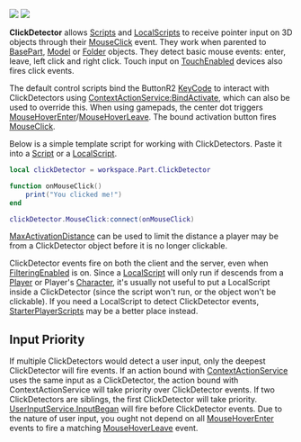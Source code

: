 ![](https://developer.roblox.com/assets/blt0ae8e57f698df61c/ClickDetector.png) ![](https://developer.roblox.com/assets/bltdd49f2456410d52e/ClickDetector2.png)

**ClickDetector** allows [Scripts](https://developer.roblox.com/en-us/api-reference/class/Script) and [LocalScripts](https://developer.roblox.com/en-us/api-reference/class/LocalScript) to receive pointer input on 3D objects through their [MouseClick](https://developer.roblox.com/en-us/api-reference/event/ClickDetector/MouseClick) event. They work when parented to [BasePart](https://developer.roblox.com/en-us/api-reference/class/BasePart), [Model](https://developer.roblox.com/en-us/api-reference/class/Model) or [Folder](https://developer.roblox.com/en-us/api-reference/class/Folder) objects. They detect basic mouse events: enter, leave, left click and right click. Touch input on [TouchEnabled](https://developer.roblox.com/en-us/api-reference/property/UserInputService/TouchEnabled) devices also fires click events.

The default control scripts bind the ButtonR2 [KeyCode](https://developer.roblox.com/en-us/api-reference/enum/KeyCode) to interact with ClickDetectors using [ContextActionService:BindActivate](https://developer.roblox.com/en-us/api-reference/function/ContextActionService/BindActivate), which can also be used to override this. When using gamepads, the center dot triggers [MouseHoverEnter](https://developer.roblox.com/en-us/api-reference/event/ClickDetector/MouseHoverEnter)/[MouseHoverLeave](https://developer.roblox.com/en-us/api-reference/event/ClickDetector/MouseHoverLeave). The bound activation button fires [MouseClick](https://developer.roblox.com/en-us/api-reference/event/ClickDetector/MouseClick).

Below is a simple template script for working with ClickDetectors. Paste it into a [Script](https://developer.roblox.com/en-us/api-reference/class/Script) or a [LocalScript](https://developer.roblox.com/en-us/api-reference/class/LocalScript).

```Lua
local clickDetector = workspace.Part.ClickDetector

function onMouseClick()
    print("You clicked me!")
end

clickDetector.MouseClick:connect(onMouseClick)
```

[MaxActivationDistance](https://developer.roblox.com/en-us/api-reference/property/ClickDetector/MaxActivationDistance) can be used to limit the distance a player may be from a ClickDetector object before it is no longer clickable.

ClickDetector events fire on both the client and the server, even when [FilteringEnabled](https://developer.roblox.com/en-us/api-reference/property/Workspace/FilteringEnabled) is on. Since a [LocalScript](https://developer.roblox.com/en-us/api-reference/class/LocalScript) will only run if descends from a [Player](https://developer.roblox.com/en-us/api-reference/class/Player) or Player's [Character](https://developer.roblox.com/en-us/api-reference/property/Player/Character), it's usually not useful to put a LocalScript inside a ClickDetector (since the script won't run, or the object won't be clickable). If you need a LocalScript to detect ClickDetector events, [StarterPlayerScripts](https://developer.roblox.com/en-us/api-reference/class/StarterPlayerScripts) may be a better place instead.

Input Priority
--------------

If multiple ClickDetectors would detect a user input, only the deepest ClickDetector will fire events. If an action bound with [ContextActionService](https://developer.roblox.com/en-us/api-reference/class/ContextActionService) uses the same input as a ClickDetector, the action bound with ContextActionService will take priority over ClickDetector events. If two ClickDetectors are siblings, the first ClickDetector will take priority. [UserInputService.InputBegan](https://developer.roblox.com/en-us/api-reference/event/UserInputService/InputBegan) will fire before ClickDetector events. Due to the nature of user input, you ought not depend on all [MouseHoverEnter](https://developer.roblox.com/en-us/api-reference/event/ClickDetector/MouseHoverEnter) events to fire a matching [MouseHoverLeave](https://developer.roblox.com/en-us/api-reference/event/ClickDetector/MouseHoverLeave) event.